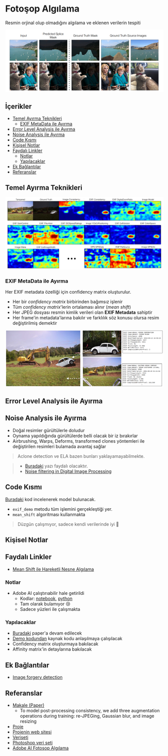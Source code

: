 # Fotoşop Algılama <!-- omit in toc -->

Resmin orjinal olup olmadığını algılama ve eklenen verilerin tespiti

![ex_trampped](../res/ex_trampped.png)

## İçerikler <!-- omit in toc -->

- [Temel Ayırma Teknikleri](#temel-ay%c4%b1rma-teknikleri)
  - [EXIF MetaData ile Ayırma](#exif-metadata-ile-ay%c4%b1rma)
- [Error Level Analysis ile Ayırma](#error-level-analysis-ile-ay%c4%b1rma)
- [Noise Analysis ile Ayırma](#noise-analysis-ile-ay%c4%b1rma)
- [Code Kısmı](#code-k%c4%b1sm%c4%b1)
- [Kişisel Notlar](#ki%c5%9fisel-notlar)
- [Faydalı Linkler](#faydal%c4%b1-linkler)
  - [Notlar](#notlar)
  - [Yapılacaklar](#yap%c4%b1lacaklar)
- [Ek Bağlantılar](#ek-ba%c4%9flant%c4%b1lar)
- [Referanslar](#referanslar)

## Temel Ayırma Teknikleri

![all_confidency_matrix](../res/all_confidency_matrix.png)

### EXIF MetaData ile Ayırma

Her EXIF metadata özelliği için confidency matrix oluşturulur.

- Her bir _confidency matrix_ birbirinden bağımsız işlenir
- Tüm _confidency matrix_'lerin ortalaması alınır (_mean shift_)
- Her JPEG dosyası resmin kimlik verileri olan **EXIF Metadata** sahiptir
- Her frame'in metadata'larına bakılır ve farklılık söz konusu olursa resim değiştirilmiş demektir

![exif_data](../res/exif_data.png)

## Error Level Analysis ile Ayırma

## Noise Analysis ile Ayırma

- Doğal resimler gürültülerle doludur
- Oynama yapıldığında gürültülerde belli olacak bir iz bırakırlar
- Airbrushing, Warps, Deforms, transformed clones yöntemleri ile değiştirilen resimleri bulamada avantaj sağlar

> Aclone detection ve ELA bazen bunları yaklayamayabilmekte.

> - [Buradaki](https://29a.ch/2015/08/21/noise-analysis-for-image-forensics) yazı faydalı olacaktır.
> - [Noise filtering in Digital Image Processing](https://medium.com/image-vision/noise-filtering-in-digital-image-processing-d12b5266847c)

## Code Kısmı

[Buradaki](https://github.com/minyoungg/selfconsistency/blob/master/demo.ipynb) kod incelenerek model bulunacak.

- `exif_demo` metodu tüm işlemini gerçekleştiği yer.
- `mean_shift` algoritması kullanmakta

> Düzgün çalışmıyor, sadece kendi verilerinde iyi 🤔

## Kişisel Notlar

## Faydalı Linkler

- [Mean Shift ile Hareketli Nesne Algılama](http://mesutpiskin.com/blog/agirlikli-ortalama-oteleme-algoritmasi-mean-shift-ile-hareketli-nesne-takibi.html)

### Notlar

- Adobe AI çalıştırıabilir hale getirildi
  - Kodlar: [notebook](../src/adobe_ai.ipynb), [python](../src/adobe_ai.py)
  - Tam olarak bulamıyor 😢
  - Sadece yüzleri ile çalışmakta

### Yapılacaklar

- [Buradaki](https://arxiv.org/pdf/1805.04096.pdf) paper'a devam edilecek
- [Demo kodundan](https://github.com/minyoungg/selfconsistency/blob/master/demo.ipynb) kaynak kodu anlaşılmaya çalışılacak
- Confidency matrix oluşturmaya bakılacak
- Affinity matrix'in detaylarına bakılacak

## Ek Bağlantılar

- [Image forgery detection](https://towardsdatascience.com/image-forgery-detection-2ee6f1a65442)

## Referanslar

- [Makale (Paper)](https://arxiv.org/pdf/1805.04096.pdf)
  - To model post-processing consistency, we add three augmentation operations during training: re-JPEGing, Gaussian blur, and image resizing
- [Proje](https://github.com/minyoungg/selfconsistency)
- [Projenin web sitesi](https://minyoungg.github.io/selfconsistency/)
- [Veriseti](http://people.eecs.berkeley.edu/~owens/consistency/exif_final.zip)
- [Photoshop veri seti](https://minyoungg.github.io/selfconsistency/in_wild/in_wild.tar.gz)
- [Adobe AI Fotoşop Algılama](http://openaccess.thecvf.com/content_cvpr_2018/papers/Zhou_Learning_Rich_Features_CVPR_2018_paper.pdf)
